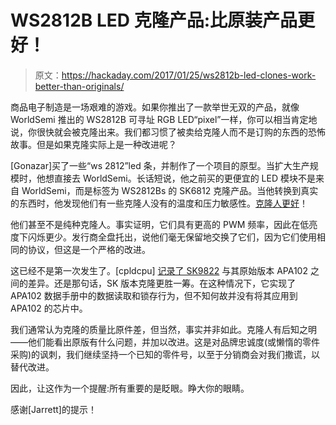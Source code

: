 # WS2812B LED 克隆产品:比原装产品更好！

> 原文：<https://hackaday.com/2017/01/25/ws2812b-led-clones-work-better-than-originals/>

商品电子制造是一场艰难的游戏。如果你推出了一款举世无双的产品，就像 WorldSemi 推出的 WS2812B 可寻址 RGB LED“pixel”一样，你可以相当肯定地说，你很快就会被克隆出来。我们都习惯了被卖给克隆人而不是订购的东西的恐怖故事。但是如果克隆实际上是一种改进呢？

[Gonazar]买了一些“ws 2812”led 条，并制作了一个项目的原型。当扩大生产规模时，他想直接去 WorldSemi。长话短说，他之前买的更便宜的 LED 模块不是来自 WorldSemi，而是标签为 WS2812Bs 的 SK6812 克隆产品。当他转换到真实的东西时，他发现他们有一些克隆人没有的温度和压力敏感性。[克隆人更好](https://talk.vanhack.ca/t/psa-ws2812b-leds-may-not-be-what-you-think-they-are/5626)！

他们甚至不是纯种克隆人。事实证明，它们具有更高的 PWM 频率，因此在低亮度下闪烁更少。发行商全盘托出，说他们毫无保留地交换了它们，因为它们使用相同的协议，但这是一个严格的改进。

这已经不是第一次发生了。[cpldcpu] [记录了 SK9822](https://cpldcpu.com/2016/12/13/sk9822-a-clone-of-the-apa102/) 与其原始版本 APA102 之间的差异。还是那句话，SK 版本克隆更胜一筹。在这种情况下，它实现了 APA102 数据手册中的数据读取和锁存行为，但不知何故并没有将其应用到 APA102 的芯片中。

我们通常认为克隆的质量比原件差，但当然，事实并非如此。克隆人有后知之明——他们能看出原版有什么问题，并加以改进。这是对品牌忠诚度(或懒惰的零件采购)的讽刺，我们继续坚持一个已知的零件号，以至于分销商会对我们撒谎，以替代改进。

因此，让这作为一个提醒:所有重要的是眨眼。睁大你的眼睛。

感谢[Jarrett]的提示！